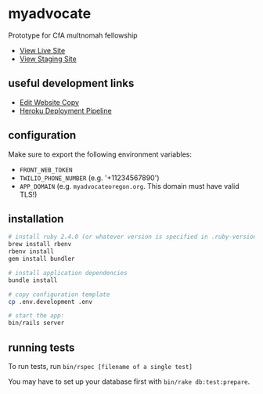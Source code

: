 # myadvocate
Prototype for CfA multnomah fellowship

* [View Live Site](https://myadvocateoregon.org)
* [View Staging Site](https://staging.myadvocateoregon.org)

## useful development links

* [Edit Website Copy](https://github.com/multnomah-fellowship/myadvocate/edit/master/config/locales/en.yml)
* [Heroku Deployment Pipeline](https://dashboard.heroku.com/pipelines/271e11fe-1847-47d2-867a-d19bd13998f3)

## configuration
Make sure to export the following environment variables:

* `FRONT_WEB_TOKEN`
* `TWILIO_PHONE_NUMBER` (e.g. '+11234567890')
* `APP_DOMAIN` (e.g. `myadvocateoregon.org`. This domain must have valid TLS!)

## installation
```bash
# install ruby 2.4.0 (or whatever version is specified in .ruby-version)
brew install rbenv
rbenv install
gem install bundler

# install application dependencies
bundle install

# copy configuration template
cp .env.development .env

# start the app:
bin/rails server
```

## running tests
To run tests, run `bin/rspec [filename of a single test]`

You may have to set up your database first with `bin/rake db:test:prepare`.
